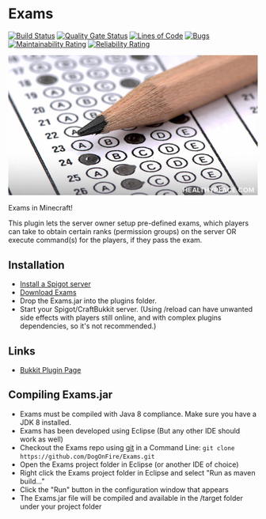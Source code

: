 Exams
======

[![Build Status](https://travis-ci.com/DogOnFire/Exams.svg?branch=master)](https://travis-ci.com/DogOnFire/Exams)
[![Quality Gate Status](https://sonarcloud.io/api/project_badges/measure?project=DogOnFire_Exams&metric=alert_status)](https://sonarcloud.io/dashboard?id=DogOnFire_Exams)
[![Lines of Code](https://sonarcloud.io/api/project_badges/measure?project=DogOnFire_Exams&metric=ncloc)](https://sonarcloud.io/dashboard?id=DogOnFire_Exams)
[![Bugs](https://sonarcloud.io/api/project_badges/measure?project=DogOnFire_Exams&metric=bugs)](https://sonarcloud.io/dashboard?id=DogOnFire_Exams)
[![Maintainability Rating](https://sonarcloud.io/api/project_badges/measure?project=DogOnFire_Exams&metric=sqale_rating)](https://sonarcloud.io/dashboard?id=DogOnFire_Exams)
[![Reliability Rating](https://sonarcloud.io/api/project_badges/measure?project=DogOnFire_Exams&metric=reliability_rating)](https://sonarcloud.io/dashboard?id=DogOnFire_Exams)

![Business](img/exams.jpg)

Exams in Minecraft!

This plugin lets the server owner setup pre-defined exams, which players can take to obtain certain ranks (permission groups) on the server OR execute command(s) for the players, if they pass the exam.

Installation
---------
*	[Install a Spigot server](https://github.com/DogOnFire/Exams/#obtain-a-build-of-spigot)
*	[Download Exams](https://github.com/DogOnFire/Exams/#download)
*	Drop the Exams.jar into the plugins folder.
*	Start your Spigot/CraftBukkit server. (Using /reload can have unwanted side effects with players still online, and with complex plugins dependencies, so it's not recommended.)

Links
---------

*   [Bukkit Plugin Page](https://dev.bukkit.org/bukkit-plugins/exams/)

Compiling Exams.jar
---------
*	Exams must be compiled with Java 8 compliance. Make sure you have a JDK 8 installed.
*	Exams has been developed using Eclipse (But any other IDE should work as well)
*	Checkout the Exams repo using [git](https://git-scm.com/downloads) in a Command Line: `git clone https://github.com/DogOnFire/Exams.git`
*	Open the Exams project folder in Eclipse (or another IDE of choice)
*	Right click the Exams project folder in Eclipse and select "Run as maven build..."
*	Click the "Run" button in the configuration window that appears
*	The Exams.jar file will be compiled and available in the /target folder under your project folder

